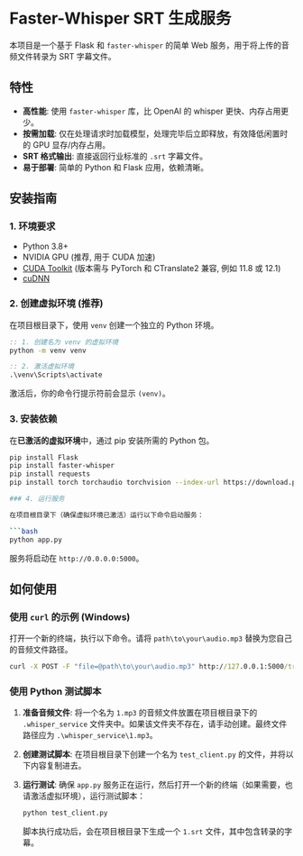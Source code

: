 # Faster-Whisper SRT 生成服务

本项目是一个基于 Flask 和 `faster-whisper` 的简单 Web 服务，用于将上传的音频文件转录为 SRT 字幕文件。

## 特性

- **高性能**: 使用 `faster-whisper` 库，比 OpenAI 的 whisper 更快、内存占用更少。
- **按需加载**: 仅在处理请求时加载模型，处理完毕后立即释放，有效降低闲置时的 GPU 显存/内存占用。
- **SRT 格式输出**: 直接返回行业标准的 `.srt` 字幕文件。
- **易于部署**: 简单的 Python 和 Flask 应用，依赖清晰。

## 安装指南

### 1. 环境要求

- Python 3.8+
- NVIDIA GPU (推荐, 用于 CUDA 加速)
- [CUDA Toolkit](https://developer.nvidia.com/cuda-toolkit-archive) (版本需与 PyTorch 和 CTranslate2 兼容, 例如 11.8 或 12.1)
- [cuDNN](https://developer.nvidia.com/cudnn)

### 2. 创建虚拟环境 (推荐)

在项目根目录下，使用 `venv` 创建一个独立的 Python 环境。

```cmd
:: 1. 创建名为 venv 的虚拟环境
python -m venv venv

:: 2. 激活虚拟环境
.\venv\Scripts\activate
```

激活后，你的命令行提示符前会显示 `(venv)`。

### 3. 安装依赖

在**已激活的虚拟环境**中，通过 pip 安装所需的 Python 包。

```bash
pip install Flask
pip install faster-whisper
pip install requests
pip install torch torchaudio torchvision --index-url https://download.pytorch.org/whl/cu118

### 4. 运行服务

在项目根目录下（确保虚拟环境已激活）运行以下命令启动服务：

```bash
python app.py
```

服务将启动在 `http://0.0.0.0:5000`。

## 如何使用

### 使用 `curl` 的示例 (Windows)

打开一个新的终端，执行以下命令。请将 `path\to\your\audio.mp3` 替换为您自己的音频文件路径。

```cmd
curl -X POST -F "file=@path\to\your\audio.mp3" http://127.0.0.1:5000/transcribe -o output.srt
```

### 使用 Python 测试脚本

1.  **准备音频文件**: 将一个名为 `1.mp3` 的音频文件放置在项目根目录下的 `.whisper_service` 文件夹中。如果该文件夹不存在，请手动创建。最终文件路径应为 `.\whisper_service\1.mp3`。

2.  **创建测试脚本**: 在项目根目录下创建一个名为 `test_client.py` 的文件，并将以下内容复制进去。

3.  **运行测试**: 确保 `app.py` 服务正在运行，然后打开一个新的终端（如果需要，也请激活虚拟环境），运行测试脚本：

    ```bash
    python test_client.py
    ```

    脚本执行成功后，会在项目根目录下生成一个 `1.srt` 文件，其中包含转录的字幕。
